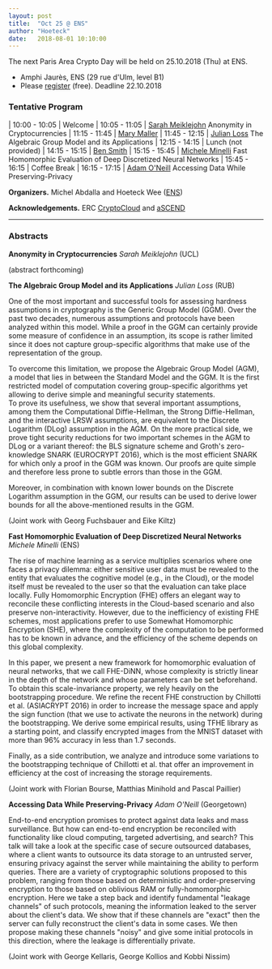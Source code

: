 ```yaml
---
layout: post
title:  "Oct 25 @ ENS"
author: "Hoeteck"
date:   2018-08-01 10:10:00
---
```


The next Paris Area Crypto Day will be held on 25.10.2018 (Thu) at
ENS.

* Amphi Jaurès, ENS (29 rue d'Ulm, level B1)
* Please [register](https://docs.google.com/forms/d/e/1FAIpQLSeop24A0asJvd73HvUH8zTDorfzPOpswA_pfcyVxc2zkctoMg/viewform) (free). Deadline 22.10.2018

### Tentative Program

| 10:00&nbsp;-&nbsp;10:05 | Welcome
| 10:05 - 11:05 | [Sarah Meiklejohn](#SM) Anonymity in Cryptocurrencies
| 11:15 - 11:45 | [Mary Maller](#MaMa) 
| 11:45 - 12:15 | [Julian Loss](#JL) The Algebraic Group Model and its Applications
| 12:15 - 14:15 | Lunch (not provided)
| 14:15 - 15:15 | [Ben Smith](#BS) 
| 15:15 - 15:45 | [Michele Minelli](#MiMi) Fast Homomorphic Evaluation of Deep Discretized Neural Networks
| 15:45 - 16:15 | Coffee Break
| 16:15 - 17:15 | [Adam O'Neill](#AO) Accessing Data While Preserving-Privacy

**Organizers.** Michel Abdalla and Hoeteck Wee ([ENS](https://crypto.di.ens.fr/web2py))

**Acknowledgements.** ERC [CryptoCloud](http://www.di.ens.fr/~pointche/CryptoCloud/) and [aSCEND](http://cordis.europa.eu/project/rcn/193658_en.html)

<!--
**<a name="SM"></a>title**
*Sarah Meiklejohn* (UCL)

**<a name="MaMa"></a>title**
*Mary Maller* (UCL)

**<a name="BS"></a>title**
*Ben Smith* (INRIA/LIX)
-->


----------------

### Abstracts

**<a name="SM"></a>Anonymity in Cryptocurrencies**
*Sarah Meiklejohn* (UCL)

(abstract forthcoming)

**<a name="JL"></a>The Algebraic Group Model and its Applications**
*Julian Loss* (RUB)

One of the most important and successful tools for assessing hardness assumptions in cryptography is the Generic Group Model (GGM). Over the past two decades, numerous assumptions and protocols have been analyzed within this model. While a proof in the GGM can certainly provide some measure of confidence in an assumption, its scope is rather limited since it does not capture group-specific algorithms that make use of the representation of the group. 

To overcome this limitation, we propose the Algebraic Group Model (AGM), a model that lies in between the Standard Model and the GGM. It is the first restricted model of computation covering group-specific algorithms yet allowing to derive simple and meaningful security statements.  
To prove its usefulness, we show that several important assumptions, among them the Computational Diffie-Hellman, the Strong Diffie-Hellman, and the interactive LRSW assumptions, are equivalent to the Discrete Logarithm (DLog) assumption in the AGM. 
On the more practical side, we prove tight security reductions for two important schemes in the AGM to DLog or a variant thereof: the BLS signature scheme and Groth's zero-knowledge SNARK (EUROCRYPT 2016), which is the most efficient SNARK for which only a proof in the GGM was known.
Our proofs are quite simple and therefore less prone to subtle errors than those in the GGM.

Moreover, in combination with known lower bounds on the Discrete Logarithm assumption in the GGM, our results can be used to derive lower bounds for all the above-mentioned results in the GGM.

(Joint work with Georg Fuchsbauer and Eike Kiltz)

**<a name="MiMi"></a>Fast Homomorphic Evaluation of Deep Discretized Neural Networks**
*Michele Minelli* (ENS)

The rise of machine learning as a service multiplies scenarios where one faces a privacy dilemma: either sensitive user data must be revealed to the entity that evaluates the cognitive model (e.g., in the Cloud), or the model itself must be revealed to the user so that the evaluation can take place locally. Fully Homomorphic Encryption (FHE) offers an elegant way to reconcile these conflicting interests in the Cloud-based scenario and also preserve non-interactivity. However, due to the inefficiency of existing FHE schemes, most applications prefer to use Somewhat Homomorphic Encryption (SHE), where the complexity of the computation to be performed has to be known in advance, and the efficiency of the scheme depends on this global complexity.

In this paper, we present a new framework for homomorphic evaluation of neural networks, that we call FHE-DiNN, whose complexity is strictly linear in the depth of the network and whose parameters can be set beforehand. To obtain this scale-invariance property, we rely heavily on the bootstrapping procedure. We refine the recent FHE construction by Chillotti et al. (ASIACRYPT 2016) in order to increase the message space and apply the sign function (that we use to activate the neurons in the network) during the bootstrapping. We derive some empirical results, using TFHE library as a starting point, and classify encrypted images from the MNIST dataset with more than 96% accuracy in less than 1.7 seconds.

Finally, as a side contribution, we analyze and introduce some variations to the bootstrapping technique of Chillotti et al. that offer an improvement in efficiency at the cost of increasing the storage requirements.

(Joint work with Florian Bourse, Matthias Minihold and Pascal Paillier)

**<a name="AO"></a>Accessing Data While Preserving-Privacy**
*Adam O'Neill* (Georgetown)

End-to-end encryption promises to protect against data leaks and mass surveillance. But how can end-to-end encryption be reconciled with functionality like cloud computing, targeted advertising, and search? This talk will take a look at the specific case of secure outsourced databases, where a client wants to outsource its data storage to an untrusted server, ensuring privacy against the server while maintaining the ability to perform queries. There are a variety of cryptographic solutions proposed to this problem, ranging from those based on deterministic and order-preserving encryption to those based on oblivious RAM or fully-homomorphic encryption. Here we take a step back and identify fundamental "leakage channels" of such protocols, meaning the information leaked to the server about the client's data. We show that if these channels are "exact" then the server can fully reconstruct the client's data in some cases.  We then propose making these channels "noisy" and give some initial protocols in this direction, where the leakage is differentially private.

(Joint work with George Kellaris, George Kollios and Kobbi Nissim)


